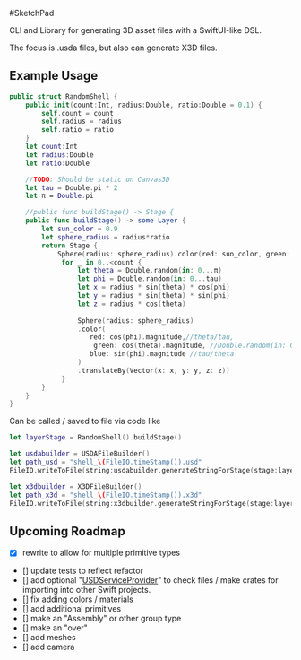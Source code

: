 #SketchPad

CLI and Library for generating 3D asset files with a SwiftUI-like DSL.


The focus is .usda files, but also can generate X3D files.

## Example Usage

```swift
public struct RandomShell {
    public init(count:Int, radius:Double, ratio:Double = 0.1) {
        self.count = count
        self.radius = radius
        self.ratio = ratio
    }
    let count:Int
    let radius:Double
    let ratio:Double

    //TODO: Should be static on Canvas3D
    let tau = Double.pi * 2
    let π = Double.pi

    //public func buildStage() -> Stage {
    public func buildStage() -> some Layer {
        let sun_color = 0.9
        let sphere_radius = radius*ratio
        return Stage {
            Sphere(radius: sphere_radius).color(red: sun_color, green: sun_color, blue: sun_color)
             for _ in 0..<count {
                 let theta = Double.random(in: 0...π)
                 let phi = Double.random(in: 0...tau)
                 let x = radius * sin(theta) * cos(phi)
                 let y = radius * sin(theta) * sin(phi)
                 let z = radius * cos(theta)
                 
                 Sphere(radius: sphere_radius)
                 .color(
                    red: cos(phi).magnitude,//theta/tau,
                     green: cos(theta).magnitude, //Double.random(in: 0...1),
                    blue: sin(phi).magnitude //tau/theta
                 )
                 .translateBy(Vector(x: x, y: y, z: z))
             }
        }
    }
}
```

Can be called / saved to file via code like 

```swift
let layerStage = RandomShell().buildStage()

let usdabuilder = USDAFileBuilder()
let path_usd = "shell_\(FileIO.timeStamp()).usd"
FileIO.writeToFile(string:usdabuilder.generateStringForStage(stage:layerStage), filePath: path_usd)

let x3dbuilder = X3DFileBuilder()
let path_x3d = "shell_\(FileIO.timeStamp()).x3d"
FileIO.writeToFile(string:x3dbuilder.generateStringForStage(stage:layerStage), filePath: path_x3d)
```

## Upcoming Roadmap
- [x] rewrite to allow for multiple primitive types
- [] update tests to reflect refactor
- [] add optional "[USDServiceProvider](https://github.com/carlynorama/USDServiceProvider)" to check files / make crates for importing into other Swift projects.  
- [] fix adding colors / materials
- [] add additional primitives
- [] make an "Assembly" or other group type
- [] make an "over" 
- [] add meshes
- [] add camera



